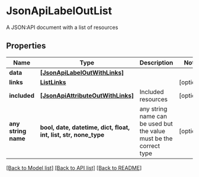 # JsonApiLabelOutList

A JSON:API document with a list of resources

## Properties
Name | Type | Description | Notes
------------ | ------------- | ------------- | -------------
**data** | [**[JsonApiLabelOutWithLinks]**](JsonApiLabelOutWithLinks.md) |  | 
**links** | [**ListLinks**](ListLinks.md) |  | [optional] 
**included** | [**[JsonApiAttributeOutWithLinks]**](JsonApiAttributeOutWithLinks.md) | Included resources | [optional] 
**any string name** | **bool, date, datetime, dict, float, int, list, str, none_type** | any string name can be used but the value must be the correct type | [optional]

[[Back to Model list]](../README.md#documentation-for-models) [[Back to API list]](../README.md#documentation-for-api-endpoints) [[Back to README]](../README.md)


